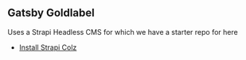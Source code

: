 ## Gatsby Goldlabel

Uses a Strapi Headless CMS for which we have a starter repo for here

- [Install Strapi Colz](https://github.com/listingslab-goldlabel/strapi-colz)

